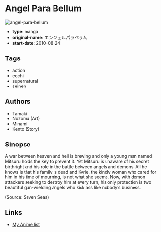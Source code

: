 # Angel Para Bellum

![angel-para-bellum](https://cdn.myanimelist.net/images/manga/3/57489.jpg)

-   **type**: manga
-   **original-name**: エンジェルパラベラム
-   **start-date**: 2010-08-24

## Tags

-   action
-   ecchi
-   supernatural
-   seinen

## Authors

-   Tamaki
-   Nozomu (Art)
-   Minami
-   Kento (Story)

## Sinopse

A war between heaven and hell is brewing and only a young man named Mitsuru holds the key to prevent it. Yet Mitsuru is unaware of his secret birthright and his role in the battle between angels and demons. All he knows is that his family is dead and Kyrie, the kindly woman who cared for him in his time of mourning, is not what she seems. Now, with demon attackers seeking to destroy him at every turn, his only protection is two beautiful gun-wielding angels who kick ass like nobody’s business.

(Source: Seven Seas)

## Links

-   [My Anime list](https://myanimelist.net/manga/31189/Angel_Para_Bellum)
